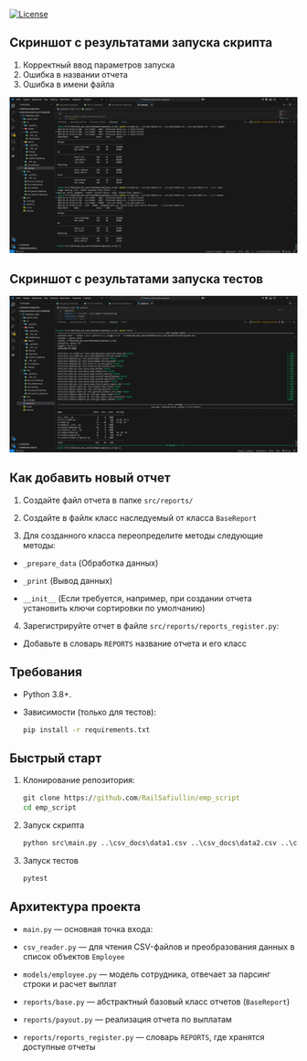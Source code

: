 [![License](https://img.shields.io/badge/License-MIT-blue.svg)](https://opensource.org/licenses/Apache-2.0)

## Скриншот с результатами запуска скрипта

 1) Корректный ввод параметров запуска
 2) Ошибка в названии отчета
 3) Ошибка в имени файла

![Watch the video](./img/script_output_data.png)

## Скриншот с результатами запуска тестов

![Watch the video](./img/test_output_data.png)

## Как добавить новый отчет

1) Создайте файл отчета в папке `src/reports/`

2) Создайте в файлк класс наследуемый от класса `BaseReport`

3) Для созданного класса переопределите методы следующие методы:
- `_prepare_data` (Обработка данных) 

- `_print` (Вывод данных)

- `__init__` (Если требуется, например, при создании отчета установить ключи сортировки по умолчанию)

4) Зарегистрируйте отчет в файле `src/reports/reports_register.py`:
- Добавьте в словарь `REPORTS` название отчета и его класс


## Требования
- Python 3.8+.

- Зависимости (только для тестов): 
    ```cmd
    pip install -r requirements.txt
    ```
 ## Быстрый старт

1. Клонирование репозитория:
    ```cmd
    git clone https://github.com/RailSafiullin/emp_script
    cd emp_script
    ```

2. Запуск скрипта
    ```cmd
    python src\main.py ..\csv_docs\data1.csv ..\csv_docs\data2.csv ..\csv_docs\data3.csv --report
    ```

3. Запуск тестов
    ```cmd
    pytest
    ```

##  Архитектура проекта

- `main.py` — основная точка входа:

- `csv_reader.py` — для чтения CSV-файлов и преобразования данных в список объектов `Employee`

- `models/employee.py` — модель сотрудника, отвечает за парсинг строки и расчет выплат

- `reports/base.py` — абстрактный базовый класс отчетов (`BaseReport`)

- `reports/payout.py` — реализация отчета по выплатам

- `reports/reports_register.py` — словарь `REPORTS`, где хранятся доступные отчеты
